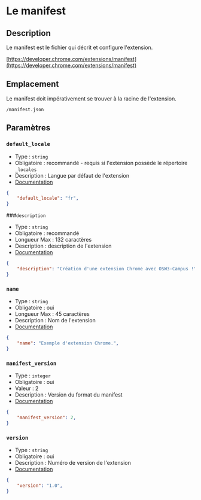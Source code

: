 # Le manifest

## Description

Le manifest est le fichier qui décrit et configure l'extension.

[https://developer.chrome.com/extensions/manifest](https://developer.chrome.com/extensions/manifest)


## Emplacement

Le manifest doit impérativement se trouver à la racine de l'extension.

```
/manifest.json
```


## Paramètres

### `default_locale`

- Type : `string`
- Obligatoire : recommandé - requis si l'extension possède le répertoire `_locales`
- Description : Langue par défaut de l'extension
- [Documentation](https://developer.chrome.com/extensions/manifest/default_locale)

```json
{
    "default_locale": "fr",
}
```


###`description`

- Type : `string`
- Obligatoire : recommandé
- Longueur Max : 132 caractères
- Description : description de l'extension
- [Documentation](https://developer.chrome.com/extensions/manifest/description)

```json
{
    "description": "Création d'une extension Chrome avec OSW3-Campus !",
}
```


### `name`

- Type : `string`
- Obligatoire : oui
- Longueur Max : 45 caractères
- Description : Nom de l'extension
- [Documentation](https://developer.chrome.com/extensions/manifest/name)

```json
{
    "name": "Exemple d'extension Chrome.",
}
```


###  `manifest_version`

- Type : `integer`
- Obligatoire : oui
- Valeur : 2
- Description : Version du format du manifest
- [Documentation](https://developer.chrome.com/extensions/manifest/manifest_version)

```json
{
    "manifest_version": 2,
}
```


### `version`

- Type : `string`
- Obligatoire : oui
- Description : Numéro de version de l'extension
- [Documentation](https://developer.chrome.com/extensions/manifest/version)

```json
{
    "version": "1.0",
}
```